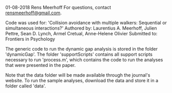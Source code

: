 01-08-2018
Rens Meerhoff
For questions, contact rensmeerhoff@gmail.com.

Code was used for:
'Collision avoidance with multiple walkers: Sequential or simultaneous interactions?'
Authored by: Laurentius A. Meerhoff, Julien Pettre, Sean D. Lynch, Armel Cretual, Anne-Helene Olivier
Submitted to: Frontiers in Psychology

The generic code to run the dynamic gap analysis is stored in the folder 'dynamicGap'.
The folder 'supportScripts' contains all support scripts necessary to run 'process.m', which contains the code to run the analyses that were presented in the paper.

Note that the data folder will be made available through the journal's website.
To run the sample analyses, download the data and store it in a folder called 'data'.